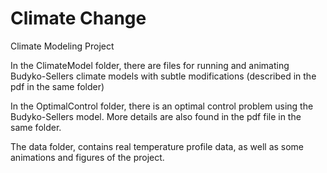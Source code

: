 # Climate Change
Climate Modeling Project

In the ClimateModel folder, there are files for running and animating Budyko-Sellers climate models with subtle modifications (described in the pdf in the same folder)

In the OptimalControl folder, there is an optimal control problem using the Budyko-Sellers model. More details are also found in the pdf file in the same folder.

The data folder, contains real temperature profile data, as well as some animations and figures of the project.
